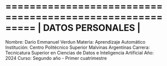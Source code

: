 =========================================================
|                 DATOS PERSONALES                       |
=========================================================
Nombre: Dario Emmanuel Verdun
Materia: Aprendizaje Automático
Institución: Centro Politécnico Superior Malvinas Argentinas
Carrera: Tecnicatura Superior en Ciencias de Datos e Inteligencia Artificial
Año: 2024
Curso: Segundo año - Primer cuatrimestre